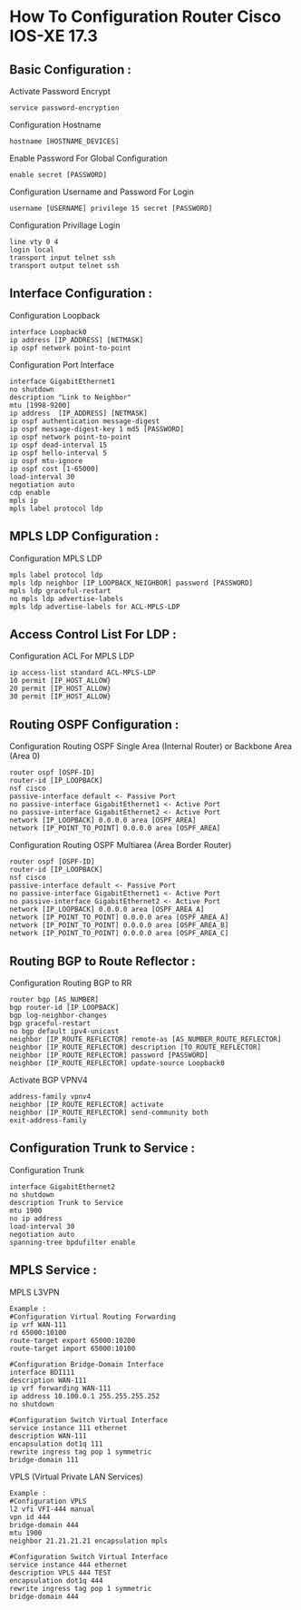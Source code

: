 # How To Configuration Router Cisco IOS-XE 17.3

Basic Configuration :
---------------
Activate Password Encrypt
```
service password-encryption
```
Configuration Hostname
```
hostname [HOSTNAME_DEVICES]
```
Enable Password For Global Configuration
```
enable secret [PASSWORD]
```
Configuration Username and Password For Login
```
username [USERNAME] privilege 15 secret [PASSWORD]
```
Configuration Privillage Login
```
line vty 0 4
login local
transport input telnet ssh
transport output telnet ssh
```

Interface Configuration :
---------------
Configuration Loopback
```
interface Loopback0
ip address [IP_ADDRESS] [NETMASK]
ip ospf network point-to-point
```
Configuration Port Interface
```
interface GigabitEthernet1
no shutdown
description "Link to Neighbor"
mtu [1998-9200]
ip address  [IP_ADDRESS] [NETMASK]
ip ospf authentication message-digest
ip ospf message-digest-key 1 md5 [PASSWORD]
ip ospf network point-to-point
ip ospf dead-interval 15
ip ospf hello-interval 5
ip ospf mtu-ignore
ip ospf cost [1-65000]
load-interval 30
negotiation auto
cdp enable
mpls ip
mpls label protocol ldp
```

MPLS LDP Configuration :
---------------
Configuration MPLS LDP
```
mpls label protocol ldp
mpls ldp neighbor [IP_LOOPBACK_NEIGHBOR] password [PASSWORD]
mpls ldp graceful-restart
no mpls ldp advertise-labels
mpls ldp advertise-labels for ACL-MPLS-LDP
```

Access Control List For LDP :
---------------
Configuration ACL For MPLS LDP
```
ip access-list standard ACL-MPLS-LDP
10 permit [IP_HOST_ALLOW}
20 permit [IP_HOST_ALLOW}
30 permit [IP_HOST_ALLOW}
```

Routing OSPF Configuration :
---------------
Configuration Routing OSPF Single Area (Internal Router) or Backbone Area (Area 0)
```
router ospf [OSPF-ID]
router-id [IP_LOOPBACK]
nsf cisco
passive-interface default <- Passive Port
no passive-interface GigabitEthernet1 <- Active Port
no passive-interface GigabitEthernet2 <- Active Port
network [IP_LOOPBACK] 0.0.0.0 area [OSPF_AREA]
network [IP_POINT_TO_POINT] 0.0.0.0 area [OSPF_AREA]
```
Configuration Routing OSPF Multiarea (Area Border Router)
```
router ospf [OSPF-ID]
router-id [IP_LOOPBACK]
nsf cisco
passive-interface default <- Passive Port
no passive-interface GigabitEthernet1 <- Active Port
no passive-interface GigabitEthernet2 <- Active Port
network [IP_LOOPBACK] 0.0.0.0 area [OSPF_AREA_A]
network [IP_POINT_TO_POINT] 0.0.0.0 area [OSPF_AREA_A]
network [IP_POINT_TO_POINT] 0.0.0.0 area [OSPF_AREA_B]
network [IP_POINT_TO_POINT] 0.0.0.0 area [OSPF_AREA_C]
```

Routing BGP to Route Reflector :
---------------
Configuration Routing BGP to RR
```
router bgp [AS_NUMBER]
bgp router-id [IP_LOOPBACK]
bgp log-neighbor-changes
bgp graceful-restart
no bgp default ipv4-unicast
neighbor [IP_ROUTE_REFLECTOR] remote-as [AS_NUMBER_ROUTE_REFLECTOR]
neighbor [IP_ROUTE_REFLECTOR] description [TO_ROUTE_REFLECTOR]
neighbor [IP_ROUTE_REFLECTOR] password [PASSWORD]
neighbor [IP_ROUTE_REFLECTOR] update-source Loopback0
```
Activate BGP VPNV4
```
address-family vpnv4
neighbor [IP_ROUTE_REFLECTOR] activate
neighbor [IP_ROUTE_REFLECTOR] send-community both
exit-address-family
```

Configuration Trunk to Service :
---------------
Configuration Trunk
```
interface GigabitEthernet2
no shutdown
description Trunk to Service
mtu 1900
no ip address
load-interval 30
negotiation auto
spanning-tree bpdufilter enable
```

MPLS Service :
---------------
MPLS L3VPN
```
Example :
#Configuration Virtual Routing Forwarding
ip vrf WAN-111
rd 65000:10100
route-target export 65000:10200
route-target import 65000:10100

#Configuration Bridge-Domain Interface
interface BDI111
description WAN-111
ip vrf forwarding WAN-111
ip address 10.100.0.1 255.255.255.252
no shutdown

#Configuration Switch Virtual Interface
service instance 111 ethernet
description WAN-111
encapsulation dot1q 111
rewrite ingress tag pop 1 symmetric
bridge-domain 111
```
VPLS (Virtual Private LAN Services)
```
Example :
#Configuration VPLS
l2 vfi VFI-444 manual
vpn id 444
bridge-domain 444
mtu 1900
neighbor 21.21.21.21 encapsulation mpls

#Configuration Switch Virtual Interface
service instance 444 ethernet
description VPLS 444 TEST
encapsulation dot1q 444
rewrite ingress tag pop 1 symmetric
bridge-domain 444
```




 







